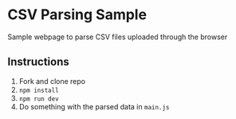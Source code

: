# CSV Parsing Sample
Sample webpage to parse CSV files uploaded through the browser

## Instructions
1. Fork and clone repo
2. `npm install`
3. `npm run dev`
4. Do something with the parsed data in `main.js`

